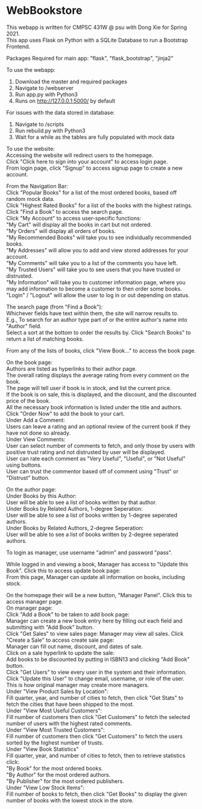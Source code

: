 # WebBookstore

This webapp is written for CMPSC 431W @ psu with Dong Xie for Spring 2021.  
This app uses Flask on Python with a SQLite Database to run a Bootstrap Frontend.  

Packages Required for main app: "flask", "flask_bootstrap", "jinja2"  

To use the webapp:  
1. Download the master and required packages  
2. Navigate to /webserver  
3. Run app.py with Python3  
4. Runs on http://127.0.0.1:5000/ by default  

For issues with the data stored in database:  
1. Navigate to /scripts  
2. Run rebuild.py with Python3  
3. Wait for a while as the tables are fully populated with mock data  

To use the website:  
Accessing the website will redirect users to the homepage.  
Click "Click here to sign into your account" to access login page.  
From login page, click "Signup" to access signup page to create a new account.  

From the Navigation Bar:  
Click "Popular Books" for a list of the most ordered books, based off random mock data.  
Click "Highest Rated Books" for a list of the books with the highest ratings.  
Click "Find a Book" to access the search page.  
Click "My Account" to access user-specific functions:  
  "My Cart" will display all the books in cart but not ordered.  
  "My Orders" will display all orders of books.  
  "My Recommended Books" will take you to see individually recommended books.  
  "My Addresses" will allow you to add and view stored addresses for your account.  
  "My Comments" will take you to a list of the comments you have left.  
  "My Trusted Users" will take you to see users that you have trusted or distrusted.  
  "My Information" will take you to customer information page, where you may add information to become a customer to then order some books.  
  "Login" / "Logout" will allow the user to log in or out depending on status.  

The search page (from "Find a Book"):  
Whichever fields have text within them, the site will narrow results to.  
E.g., To search for an author type part of or the entire author's name into "Author" field.  
Select a sort at the bottom to order the results by. Click "Search Books" to return a list of matching books.  

From any of the lists of books, click "View Book..." to access the book page.  

On the book page:  
Authors are listed as hyperlinks to their author page.  
The overall rating displays the average rating from every comment on the book.  
The page will tell user if book is in stock, and list the current price.  
If the book is on sale, this is displayed, and the discount, and the discounted price of the book.  
All the necessary book information is listed under the title and authors.  
Click "Order Now" to add the book to your cart.  
Under Add a Comment:  
  Users can leave a rating and an optional review of the current book if they have not done so already.  
Under View Comments:  
  User can select number of comments to fetch, and only those by users with positive trust rating and not distrusted by user will be displayed.  
  User can rate each comment as "Very Useful", "Useful", or "Not Useful" using buttons.  
  User can trust the commentor based off of comment using "Trust" or "Distrust" button.  
  
On the author page:  
Under Books by this Author:  
  User will be able to see a list of books written by that author.  
Under Books by Related Authors, 1-degree Seperation:  
  User will be able to see a list of books written by 1-degree seperated authors.  
Under Books by Related Authors, 2-degree Seperation:  
  User will be able to see a list of books written by 2-degree seperated authors.  

To login as manager, use username "admin" and password "pass".  

While logged in and viewing a book, Manager has access to "Update this Book". Click this to access update book page:  
  From this page, Manager can update all information on books, including stock.  

On the homepage their will be a new button, "Manager Panel". Click this to access manager page.  
On manager page:  
Click "Add a Book" to be taken to add book page:  
  Manager can create a new book entry here by filling out each field and submitting with "Add Book" button.  
Click "Get Sales" to view sales page: 
  Manager may view all sales. 
    Click "Create a Sale" to access create sale page:  
      Manager can fill out name, discount, and dates of sale.  
    Click on a sale hyperlink to update the sale:  
      Add books to be discounted by putting in ISBN13 and clicking "Add Book" button.  
  Click "Get Users" to view every user in the system and their information.  
    Click "Update this User" to change email, username, or role of the user. This is how original manager may create more managers.  
  Under "View Product Sales by Location":  
    Fill quarter, year, and number of cities to fetch, then click "Get Stats" to fetch the cities that have been shipped to the most.  
  Under "View Most Useful Customers":  
    Fill number of customers then click "Get Customers" to fetch the selected number of users with the highest rated comments.  
  Under "View Most Trusted Customers":  
    Fill number of customers then click "Get Customers" to fetch the users sorted by the highest number of trusts.  
  Under "View Book Statistics"  
    Fill quarter, year, and number of cities to fetch, then to retrieve statistics click:  
      "By Book" for the most ordered books.  
      "By Author" for the most ordered authors.  
      "By Publisher" for the most ordered publishers.  
  Under "View Low Stock Items":  
    Fill number of books to fetch, then click "Get Books" to display the given number of books with the lowest stock in the store.  

